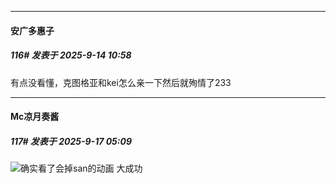 ﻿
*****

####  安广多惠子  
##### 116#       发表于 2025-9-14 10:58

有点没看懂，克图格亚和kei怎么亲一下然后就殉情了233


*****

####  Mc凉月奏酱  
##### 117#       发表于 2025-9-17 05:09

<img src="https://static.stage1st.com/image/smiley/face2017/037.png" referrerpolicy="no-referrer">确实看了会掉san的动画 大成功

